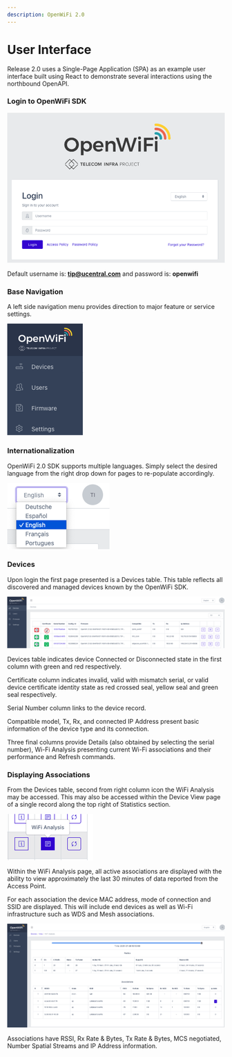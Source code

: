 ```yaml
---
description: OpenWiFi 2.0
---
```


# User Interface

Release 2.0 uses a Single-Page Application \(SPA\) as an example user interface built using React to demonstrate several interactions using the northbound OpenAPI. 

### Login to OpenWiFi SDK

![Login Page](../.gitbook/assets/screen-shot-2021-07-28-at-4.40.17-pm.png)

Default username is: **tip@ucentral.com** and password is: **openwifi**

### **Base Navigation**

A left side navigation menu provides direction to major feature or service settings. 

![Left Navigation](../.gitbook/assets/screen-shot-2021-07-29-at-3.21.37-pm.png)

### Internationalization

OpenWiFi 2.0 SDK supports multiple languages. Simply select the desired language from the right drop down for pages to re-populate accordingly. 

![](../.gitbook/assets/screen-shot-2021-07-29-at-3.26.35-pm.png)

### Devices

Upon login the first page presented is a Devices table. This table reflects all discovered and managed devices known by the OpenWiFi SDK.

![Devices Table](../.gitbook/assets/screen-shot-2021-07-28-at-4.42.14-pm.png)

Devices table indicates device Connected or Disconnected state in the first column with green and red respectively.

Certificate column indicates invalid, valid with mismatch serial, or valid device certificate identity state as red crossed seal, yellow seal and green seal respectively.

Serial Number column links to the device record. 

Compatible model, Tx, Rx, and connected IP Address present basic information of the device type and its connection. 

Three final columns provide Details \(also obtained by selecting the serial number\), Wi-Fi Analysis presenting current Wi-Fi associations and their performance and Refresh commands.   

### Displaying Associations

From the Devices table, second from right column icon the WiFi Analysis may be accessed. This may also be accessed within the Device View page of a single record along the top right of Statistics section. 

![WiFi Analysis Icon](../.gitbook/assets/screen-shot-2021-07-28-at-4.58.03-pm.png)

Within the WiFi Analysis page, all active associations are displayed with the ability to view approximately the last 30 minutes of data reported from the Access Point. 

For each association the device MAC address, mode of connection and SSID are displayed. This will include end devices as well as Wi-Fi infrastructure such as WDS and Mesh associations. 

![](../.gitbook/assets/screen-shot-2021-07-28-at-4.54.43-pm.png)

Associations have RSSI, Rx Rate & Bytes, Tx Rate & Bytes, MCS negotiated, Number Spatial Streams and IP Address information.   




